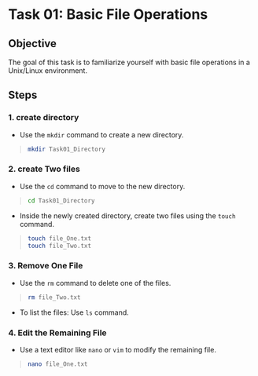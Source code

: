 # **Task 01: Basic File Operations**

## **Objective**

The goal of this task is to familiarize yourself with basic file operations in a Unix/Linux environment.

## **Steps**

### 1. create directory

- Use the `mkdir` command to create a new directory.
> ``` bash 
> mkdir Task01_Directory
> ```

### 2. create Two files

- Use the `cd` command to move to the new directory.

> ``` bash 
> cd Task01_Directory
> ```

- Inside the newly created directory, create two files using the `touch` command.

> ``` bash 
> touch file_One.txt
> touch file_Two.txt
> ```

### 3. Remove One File
- Use the `rm` command to delete one of the files.

>```bash
> rm file_Two.txt
>```

- To list the files: Use `ls` command.

### 4. Edit the Remaining File
- Use a text editor like `nano` or `vim`  to modify the remaining file.

> ``` bash 
> nano file_One.txt
> ```
